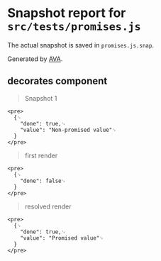 # Snapshot report for `src/tests/promises.js`

The actual snapshot is saved in `promises.js.snap`.

Generated by [AVA](https://avajs.dev).

## decorates component

> Snapshot 1

    <pre>
      {␊
        "done": true,␊
        "value": "Non-promised value"␊
      }
    </pre>

> first render

    <pre>
      {␊
        "done": false␊
      }
    </pre>

> resolved render

    <pre>
      {␊
        "done": true,␊
        "value": "Promised value"␊
      }
    </pre>
